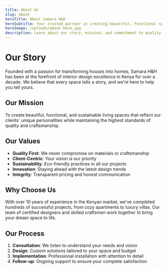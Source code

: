 ```yaml
---
title: About Us
slug: about
heroTitle: About Samara H&H
heroSubtitle: Your trusted partner in creating beautiful, functional spaces
heroImage: /uploads/about-hero.jpg
description: Learn about our story, mission, and commitment to quality home décor.
---
```


# Our Story

Founded with a passion for transforming houses into homes, Samara H&H has been at the forefront of interior design excellence in Kenya for over a decade. We believe that every space tells a story, and we're here to help you tell yours.

## Our Mission

To create beautiful, functional, and sustainable living spaces that reflect our clients' unique personalities while maintaining the highest standards of quality and craftsmanship.

## Our Values

- **Quality First**: We never compromise on materials or craftsmanship
- **Client-Centric**: Your vision is our priority
- **Sustainability**: Eco-friendly practices in all our projects
- **Innovation**: Staying ahead with the latest design trends
- **Integrity**: Transparent pricing and honest communication

## Why Choose Us

With over 10 years of experience in the Kenyan market, we've completed hundreds of successful projects, from cozy apartments to luxury villas. Our team of certified designers and skilled craftsmen work together to bring your dream space to life.

## Our Process

1. **Consultation**: We listen to understand your needs and vision
2. **Design**: Custom solutions tailored to your space and budget
3. **Implementation**: Professional installation with attention to detail
4. **Follow-up**: Ongoing support to ensure your complete satisfaction

